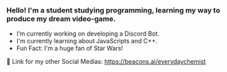 ### Hello! I'm a student studying programming, learning my way to produce my dream video-game.

- I’m currently working on developing a Discord Bot.
- I'm currently learning about JavaScripts and C++.
- Fun Fact: I'm a huge fan of Star Wars!

📍 Link for my other Social Medias: https://beacons.ai/everydaychemist

<!--
**Sorceremist/Sorceremist** is a ✨ _special_ ✨ repository because its `README.md` (this file) appears on your GitHub profile.

Here are some ideas to get you started:

- 🔭 I’m currently working on ...
- 🌱 I’m currently learning ...
- 👯 I’m looking to collaborate on ...
- 🤔 I’m looking for help with ...
- 💬 Ask me about ...
- 📫 How to reach me: ...
- 😄 Pronouns: ...
- ⚡ Fun fact: ...
-->
